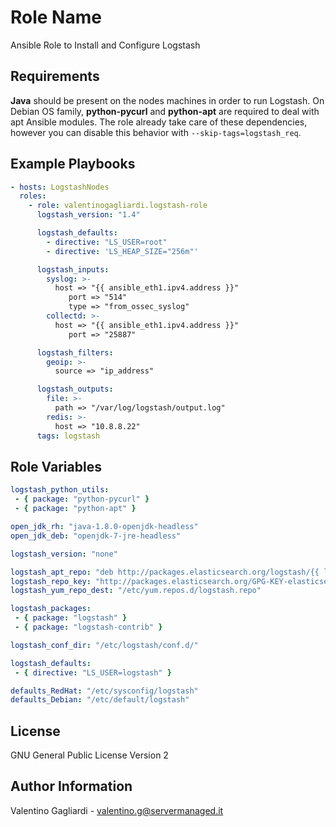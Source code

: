 Role Name
=========

Ansible Role to Install and Configure Logstash

Requirements
------------

**Java** should be present on the nodes machines in order to run Logstash. On Debian OS family, **python-pycurl** and **python-apt** are required to deal with apt Ansible modules. The role already take care of these dependencies, however you can disable this behavior with `--skip-tags=logstash_req`.

Example Playbooks
----------------

```yaml
- hosts: LogstashNodes
  roles:
    - role: valentinogagliardi.logstash-role
      logstash_version: "1.4"

      logstash_defaults:
        - directive: "LS_USER=root"
        - directive: 'LS_HEAP_SIZE="256m"'

      logstash_inputs:
        syslog: >-
          host => "{{ ansible_eth1.ipv4.address }}"
             port => "514"
             type => "from_ossec_syslog"
        collectd: >-
          host => "{{ ansible_eth1.ipv4.address }}"
             port => "25887"

      logstash_filters:
        geoip: >-
          source => "ip_address"

      logstash_outputs:
        file: >-
          path => "/var/log/logstash/output.log"
        redis: >-
          host => "10.8.8.22"
      tags: logstash
```

Role Variables
--------------

```yaml
logstash_python_utils:
 - { package: "python-pycurl" }
 - { package: "python-apt" }

open_jdk_rh: "java-1.8.0-openjdk-headless"
open_jdk_deb: "openjdk-7-jre-headless"

logstash_version: "none"

logstash_apt_repo: "deb http://packages.elasticsearch.org/logstash/{{ logstash_version }}/debian stable main"
logstash_repo_key: "http://packages.elasticsearch.org/GPG-KEY-elasticsearch"
logstash_yum_repo_dest: "/etc/yum.repos.d/logstash.repo"

logstash_packages:
 - { package: "logstash" }
 - { package: "logstash-contrib" }

logstash_conf_dir: "/etc/logstash/conf.d/"

logstash_defaults: 
 - { directive: "LS_USER=logstash" }

defaults_RedHat: "/etc/sysconfig/logstash"
defaults_Debian: "/etc/default/logstash"
```

License
-------

GNU General Public License Version 2

Author Information
------------------

Valentino Gagliardi - valentino.g@servermanaged.it

